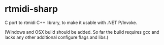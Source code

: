 rtmidi-sharp
============

C port to rtmidi C++ library, to make it usable with .NET P/Invoke.

(Windows and OSX build should be added. So far the build requires gcc and
lacks any other additional configure flags and libs.)
